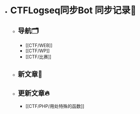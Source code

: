- # CTFLogseq同步Bot 同步记录🤖
  - ## 导航🗂️
    - [[CTF/WEB]]
    - [[CTF/WP]]
    - [[CTF/比赛]]
  - ## 新文章🎉
  - ## 更新文章🔥
    - [[CTF/PHP/用处特殊的函数]]
